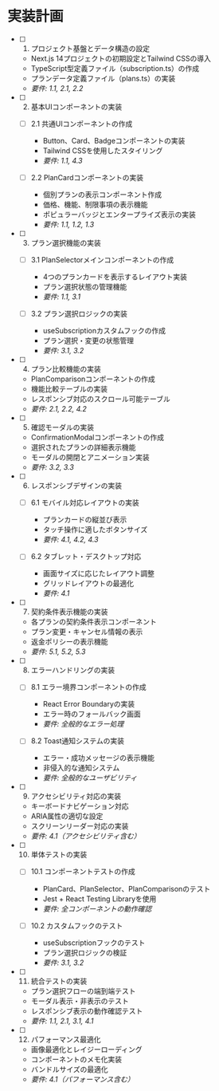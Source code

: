 # 実装計画

- [ ] 1. プロジェクト基盤とデータ構造の設定
  - Next.js 14プロジェクトの初期設定とTailwind CSSの導入
  - TypeScript型定義ファイル（subscription.ts）の作成
  - プランデータ定義ファイル（plans.ts）の実装
  - _要件: 1.1, 2.1, 2.2_

- [ ] 2. 基本UIコンポーネントの実装
  - [ ] 2.1 共通UIコンポーネントの作成
    - Button、Card、Badgeコンポーネントの実装
    - Tailwind CSSを使用したスタイリング
    - _要件: 1.1, 4.3_

  - [ ] 2.2 PlanCardコンポーネントの実装
    - 個別プランの表示コンポーネント作成
    - 価格、機能、制限事項の表示機能
    - ポピュラーバッジとエンタープライズ表示の実装
    - _要件: 1.1, 1.2, 1.3_

- [ ] 3. プラン選択機能の実装
  - [ ] 3.1 PlanSelectorメインコンポーネントの作成
    - 4つのプランカードを表示するレイアウト実装
    - プラン選択状態の管理機能
    - _要件: 1.1, 3.1_

  - [ ] 3.2 プラン選択ロジックの実装
    - useSubscriptionカスタムフックの作成
    - プラン選択・変更の状態管理
    - _要件: 3.1, 3.2_

- [ ] 4. プラン比較機能の実装
  - PlanComparisonコンポーネントの作成
  - 機能比較テーブルの実装
  - レスポンシブ対応のスクロール可能テーブル
  - _要件: 2.1, 2.2, 4.2_

- [ ] 5. 確認モーダルの実装
  - ConfirmationModalコンポーネントの作成
  - 選択されたプランの詳細表示機能
  - モーダルの開閉とアニメーション実装
  - _要件: 3.2, 3.3_

- [ ] 6. レスポンシブデザインの実装
  - [ ] 6.1 モバイル対応レイアウトの実装
    - プランカードの縦並び表示
    - タッチ操作に適したボタンサイズ
    - _要件: 4.1, 4.2, 4.3_

  - [ ] 6.2 タブレット・デスクトップ対応
    - 画面サイズに応じたレイアウト調整
    - グリッドレイアウトの最適化
    - _要件: 4.1_

- [ ] 7. 契約条件表示機能の実装
  - 各プランの契約条件表示コンポーネント
  - プラン変更・キャンセル情報の表示
  - 返金ポリシーの表示機能
  - _要件: 5.1, 5.2, 5.3_

- [ ] 8. エラーハンドリングの実装
  - [ ] 8.1 エラー境界コンポーネントの作成
    - React Error Boundaryの実装
    - エラー時のフォールバック画面
    - _要件: 全般的なエラー処理_

  - [ ] 8.2 Toast通知システムの実装
    - エラー・成功メッセージの表示機能
    - 非侵入的な通知システム
    - _要件: 全般的なユーザビリティ_

- [ ] 9. アクセシビリティ対応の実装
  - キーボードナビゲーション対応
  - ARIA属性の適切な設定
  - スクリーンリーダー対応の実装
  - _要件: 4.1（アクセシビリティ含む）_

- [ ] 10. 単体テストの実装
  - [ ] 10.1 コンポーネントテストの作成
    - PlanCard、PlanSelector、PlanComparisonのテスト
    - Jest + React Testing Libraryを使用
    - _要件: 全コンポーネントの動作確認_

  - [ ] 10.2 カスタムフックのテスト
    - useSubscriptionフックのテスト
    - プラン選択ロジックの検証
    - _要件: 3.1, 3.2_

- [ ] 11. 統合テストの実装
  - プラン選択フローの端到端テスト
  - モーダル表示・非表示のテスト
  - レスポンシブ表示の動作確認テスト
  - _要件: 1.1, 2.1, 3.1, 4.1_

- [ ] 12. パフォーマンス最適化
  - 画像最適化とレイジーローディング
  - コンポーネントのメモ化実装
  - バンドルサイズの最適化
  - _要件: 4.1（パフォーマンス含む）_
